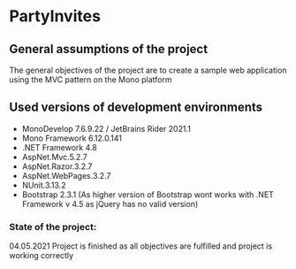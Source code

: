 # PartyInvites

## General assumptions of the project
The general objectives of the project are to create a sample web application using the MVC pattern on the Mono platform

## Used versions of development environments
* MonoDevelop 7.6.9.22 / JetBrains Rider 2021.1
* Mono Framework 6.12.0.141
* .NET Framework 4.8
* AspNet.Mvc.5.2.7
* AspNet.Razor.3.2.7
* AspNet.WebPages.3.2.7
* NUnit.3.13.2
* Bootstrap 2.3.1 (As higher version of Bootstrap wont works with .NET Framework v 4.5 as jQuery has no valid version)

### State of the project:
04.05.2021 Project is finished as all objectives are fulfilled and project is working correctly

